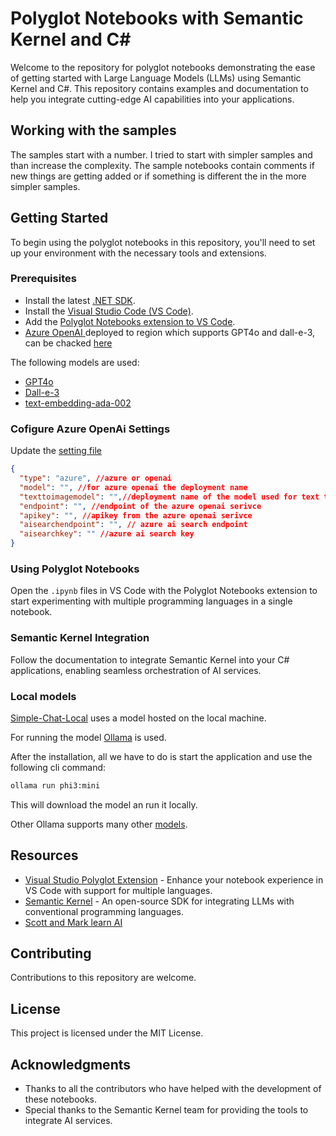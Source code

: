 # Polyglot Notebooks with Semantic Kernel and C#

Welcome to the repository for polyglot notebooks demonstrating the ease of getting started with Large Language Models (LLMs) using Semantic Kernel and C#. This repository contains examples and documentation to help you integrate cutting-edge AI capabilities into your applications.

## Working with the samples

The samples start with a number. I tried to start with simpler samples and than increase the complexity. The sample notebooks contain comments if new things are getting added  or if something is different the in the more simpler samples.


## Getting Started

To begin using the polyglot notebooks in this repository, you'll need to set up your environment with the necessary tools and extensions.

### Prerequisites

- Install the latest [.NET SDK](https://dotnet.microsoft.com/en-us/download).
- Install the [Visual Studio Code (VS Code)](https://code.visualstudio.com/Download).
- Add the [Polyglot Notebooks extension to VS Code](https://marketplace.visualstudio.com/items?itemName=ms-dotnettools.dotnet-interactive-vscode).
- [Azure OpenAI ](https://learn.microsoft.com/en-us/azure/ai-services/openai/) deployed to region which supports GPT4o and dall-e-3, can be chacked [here](https://learn.microsoft.com/en-us/azure/ai-services/openai/concepts/models#model-summary-table-and-region-availability)

The following models are used:
- [GPT4o](https://learn.microsoft.com/en-us/azure/ai-services/openai/concepts/models#gpt-4o-and-gpt-4-turbo)
- [Dall-e-3](https://learn.microsoft.com/en-us/azure/ai-services/openai/concepts/models#dall-e-models)
- [text-embedding-ada-002](https://learn.microsoft.com/en-us/azure/ai-services/openai/concepts/models#embeddings-models)

### Cofigure Azure OpenAi Settings

Update the [setting file](https://github.com/nampacx/CSharp_AI_Intro/blob/main/src/config/settings.json%20-%20sample)

```json
{
  "type": "azure", //azure or openai 
  "model": "", //for azure openai the deployment name
  "texttoimagemodel": "",//deployment name of the model used for text to image
  "endpoint": "", //endpoint of the azure openai serivce
  "apikey": "", //apikey from the azure openai serivce
  "aisearchendpoint": "", // azure ai search endpoint
  "aisearchkey": "" //azure ai search key
}
```

### Using Polyglot Notebooks

Open the `.ipynb` files in VS Code with the Polyglot Notebooks extension to start experimenting with multiple programming languages in a single notebook.

### Semantic Kernel Integration

Follow the documentation to integrate Semantic Kernel into your C# applications, enabling seamless orchestration of AI services.

### Local models

[Simple-Chat-Local](https://github.com/nampacx/CSharp_AI_Intro/blob/main/src/07-Simple-Chat-Local.ipynb) uses a model hosted on the local machine.

For running the model [Ollama](https://ollama.com/) is used.

After the installation, all we have to do is start the application and use the following cli command:
```bash
ollama run phi3:mini
```

This will download the model an run it locally.

Other Ollama supports many other [models](https://ollama.com/library).

## Resources

- [Visual Studio Polyglot Extension](https://marketplace.visualstudio.com/items?itemName=ms-dotnettools.dotnet-interactive-vscode) - Enhance your notebook experience in VS Code with support for multiple languages.
- [Semantic Kernel](https://github.com/microsoft/semantic-kernel) - An open-source SDK for integrating LLMs with conventional programming languages.
- [Scott and Mark learn AI](https://youtu.be/KKWPSkYN3vw?si=vhPOOex1L-voTsdA)

## Contributing

Contributions to this repository are welcome.

## License

This project is licensed under the MIT License.


## Acknowledgments

- Thanks to all the contributors who have helped with the development of these notebooks.
- Special thanks to the Semantic Kernel team for providing the tools to integrate AI services.
